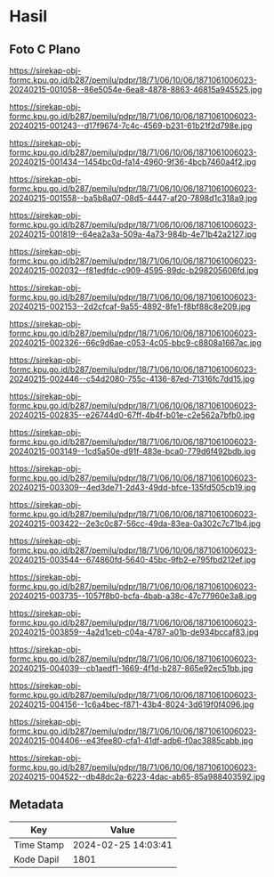 # Hasil

## Foto C Plano

https://sirekap-obj-formc.kpu.go.id/b287/pemilu/pdpr/18/71/06/10/06/1871061006023-20240215-001058--86e5054e-6ea8-4878-8863-46815a945525.jpg

https://sirekap-obj-formc.kpu.go.id/b287/pemilu/pdpr/18/71/06/10/06/1871061006023-20240215-001243--d17f9674-7c4c-4569-b231-61b21f2d798e.jpg

https://sirekap-obj-formc.kpu.go.id/b287/pemilu/pdpr/18/71/06/10/06/1871061006023-20240215-001434--1454bc0d-fa14-4960-9f36-4bcb7460a4f2.jpg

https://sirekap-obj-formc.kpu.go.id/b287/pemilu/pdpr/18/71/06/10/06/1871061006023-20240215-001558--ba5b8a07-08d5-4447-af20-7898d1c318a9.jpg

https://sirekap-obj-formc.kpu.go.id/b287/pemilu/pdpr/18/71/06/10/06/1871061006023-20240215-001819--64ea2a3a-509a-4a73-984b-4e71b42a2127.jpg

https://sirekap-obj-formc.kpu.go.id/b287/pemilu/pdpr/18/71/06/10/06/1871061006023-20240215-002032--f81edfdc-c909-4595-89dc-b298205606fd.jpg

https://sirekap-obj-formc.kpu.go.id/b287/pemilu/pdpr/18/71/06/10/06/1871061006023-20240215-002153--2d2cfcaf-9a55-4892-8fe1-f8bf88c8e209.jpg

https://sirekap-obj-formc.kpu.go.id/b287/pemilu/pdpr/18/71/06/10/06/1871061006023-20240215-002326--66c9d6ae-c053-4c05-bbc9-c8808a1667ac.jpg

https://sirekap-obj-formc.kpu.go.id/b287/pemilu/pdpr/18/71/06/10/06/1871061006023-20240215-002446--c54d2080-755c-4136-87ed-71316fc7dd15.jpg

https://sirekap-obj-formc.kpu.go.id/b287/pemilu/pdpr/18/71/06/10/06/1871061006023-20240215-002835--e26744d0-67ff-4b4f-b01e-c2e562a7bfb0.jpg

https://sirekap-obj-formc.kpu.go.id/b287/pemilu/pdpr/18/71/06/10/06/1871061006023-20240215-003149--1cd5a50e-d91f-483e-bca0-779d6f492bdb.jpg

https://sirekap-obj-formc.kpu.go.id/b287/pemilu/pdpr/18/71/06/10/06/1871061006023-20240215-003309--4ed3de71-2d43-49dd-bfce-135fd505cb19.jpg

https://sirekap-obj-formc.kpu.go.id/b287/pemilu/pdpr/18/71/06/10/06/1871061006023-20240215-003422--2e3c0c87-56cc-49da-83ea-0a302c7c71b4.jpg

https://sirekap-obj-formc.kpu.go.id/b287/pemilu/pdpr/18/71/06/10/06/1871061006023-20240215-003544--674860fd-5640-45bc-9fb2-e795fbd212ef.jpg

https://sirekap-obj-formc.kpu.go.id/b287/pemilu/pdpr/18/71/06/10/06/1871061006023-20240215-003735--1057f8b0-bcfa-4bab-a38c-47c77960e3a8.jpg

https://sirekap-obj-formc.kpu.go.id/b287/pemilu/pdpr/18/71/06/10/06/1871061006023-20240215-003859--4a2d1ceb-c04a-4787-a01b-de934bccaf83.jpg

https://sirekap-obj-formc.kpu.go.id/b287/pemilu/pdpr/18/71/06/10/06/1871061006023-20240215-004039--cb1aedf1-1669-4f1d-b287-865e92ec51bb.jpg

https://sirekap-obj-formc.kpu.go.id/b287/pemilu/pdpr/18/71/06/10/06/1871061006023-20240215-004156--1c6a4bec-f871-43b4-8024-3d619f0f4096.jpg

https://sirekap-obj-formc.kpu.go.id/b287/pemilu/pdpr/18/71/06/10/06/1871061006023-20240215-004406--e43fee80-cfa1-41df-adb6-f0ac3885cabb.jpg

https://sirekap-obj-formc.kpu.go.id/b287/pemilu/pdpr/18/71/06/10/06/1871061006023-20240215-004522--db48dc2a-6223-4dac-ab65-85a988403592.jpg


## Metadata

| Key        | Value               |
| ---------- | ------------------- |
| Time Stamp | 2024-02-25 14:03:41 |
| Kode Dapil | 1801                |



